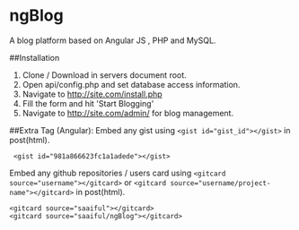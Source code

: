 # ngBlog
A blog platform based on Angular JS , PHP and MySQL.

##Installation
1. Clone / Download in servers document root.
2. Open api/config.php and set database access information.
3.  Navigate to http://site.com/install.php 
4.  Fill the form and hit 'Start Blogging'
5.  Navigate to http://site.com/admin/ for blog management.

##Extra Tag (Angular):
Embed any gist using `<gist id="gist_id"></gist>` in post(html).

     <gist id="981a866623fc1a1adede"></gist>

Embed any github repositories / users card using `<gitcard source="username"></gitcard>` or `<gitcard source="username/project-name"></gitcard>` in post(html).

    <gitcard source="saaiful"></gitcard>
    <gitcard source="saaiful/ngBlog"></gitcard>